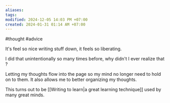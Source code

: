 ```yaml
---
aliases: 
tags: 
modified: 2024-12-05 14:03 PM +07:00
created: 2024-01-31 01:14 AM +07:00
---
```

#thought #advice

It's feel so nice writing stuff down, it feels so liberating.

I did that unintentionally so many times before, why didn't I ever realize that ?

Letting my thoughts flow into the page so my mind no longer need to hold on to them.
It also allows me to better organizing my thoughts.

This turns out to be [[Writing to learn|a great learning technique]] used by many great minds.

